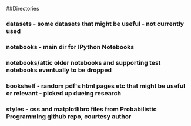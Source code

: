 ##Directories

### datasets - some datasets that might be useful - not currently used
### notebooks - main dir for IPython Notebooks
### notebooks/attic older notebooks and supporting test notebooks eventually to be dropped 
### bookshelf - random pdf's html pages etc that might be useful or relevant - picked up dueing research
### styles - css and matplotlibrc files from Probabilistic Programming github repo, courtesy author
